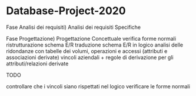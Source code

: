 # Database-Project-2020

Fase Analisi dei requisiti)
Analisi dei requisiti
Specifiche

Fase Progettazione)
Progettazione Concettuale
verifica forme normali
ristrutturazione schema E/R
traduzione schema E/R in logico
analisi delle ridondanze con tabelle dei volumi, operazioni e accessi (attributi e associazioni derivate)
vincoli aziendali + regole di derivazione per gli attributi/relazioni derivate


TODO

controllare che i vincoli siano rispettati nel logico
verificare le forme normali
